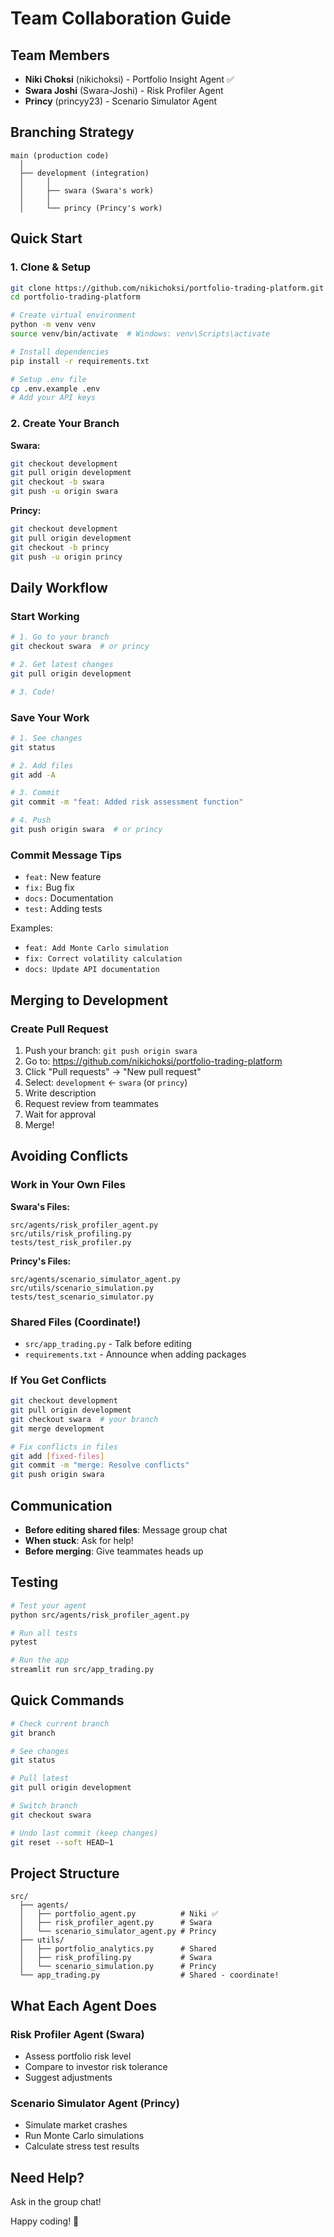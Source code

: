 # Team Collaboration Guide

## Team Members

- **Niki Choksi** (nikichoksi) - Portfolio Insight Agent ✅
- **Swara Joshi** (Swara-Joshi) - Risk Profiler Agent
- **Princy** (princyy23) - Scenario Simulator Agent

## Branching Strategy

```
main (production code)
  │
  ├── development (integration)
  │     │
  │     ├── swara (Swara's work)
  │     │
  │     └── princy (Princy's work)
```

## Quick Start

### 1. Clone & Setup

```bash
git clone https://github.com/nikichoksi/portfolio-trading-platform.git
cd portfolio-trading-platform

# Create virtual environment
python -m venv venv
source venv/bin/activate  # Windows: venv\Scripts\activate

# Install dependencies
pip install -r requirements.txt

# Setup .env file
cp .env.example .env
# Add your API keys
```

### 2. Create Your Branch

**Swara:**
```bash
git checkout development
git pull origin development
git checkout -b swara
git push -u origin swara
```

**Princy:**
```bash
git checkout development
git pull origin development
git checkout -b princy
git push -u origin princy
```

## Daily Workflow

### Start Working

```bash
# 1. Go to your branch
git checkout swara  # or princy

# 2. Get latest changes
git pull origin development

# 3. Code!
```

### Save Your Work

```bash
# 1. See changes
git status

# 2. Add files
git add -A

# 3. Commit
git commit -m "feat: Added risk assessment function"

# 4. Push
git push origin swara  # or princy
```

### Commit Message Tips

- `feat:` New feature
- `fix:` Bug fix
- `docs:` Documentation
- `test:` Adding tests

Examples:
- `feat: Add Monte Carlo simulation`
- `fix: Correct volatility calculation`
- `docs: Update API documentation`

## Merging to Development

### Create Pull Request

1. Push your branch: `git push origin swara`
2. Go to: https://github.com/nikichoksi/portfolio-trading-platform
3. Click "Pull requests" → "New pull request"
4. Select: `development` ← `swara` (or `princy`)
5. Write description
6. Request review from teammates
7. Wait for approval
8. Merge!

## Avoiding Conflicts

### Work in Your Own Files

**Swara's Files:**
```
src/agents/risk_profiler_agent.py
src/utils/risk_profiling.py
tests/test_risk_profiler.py
```

**Princy's Files:**
```
src/agents/scenario_simulator_agent.py
src/utils/scenario_simulation.py
tests/test_scenario_simulator.py
```

### Shared Files (Coordinate!)

- `src/app_trading.py` - Talk before editing
- `requirements.txt` - Announce when adding packages

### If You Get Conflicts

```bash
git checkout development
git pull origin development
git checkout swara  # your branch
git merge development

# Fix conflicts in files
git add [fixed-files]
git commit -m "merge: Resolve conflicts"
git push origin swara
```

## Communication

- **Before editing shared files**: Message group chat
- **When stuck**: Ask for help!
- **Before merging**: Give teammates heads up

## Testing

```bash
# Test your agent
python src/agents/risk_profiler_agent.py

# Run all tests
pytest

# Run the app
streamlit run src/app_trading.py
```

## Quick Commands

```bash
# Check current branch
git branch

# See changes
git status

# Pull latest
git pull origin development

# Switch branch
git checkout swara

# Undo last commit (keep changes)
git reset --soft HEAD~1
```

## Project Structure

```
src/
  ├── agents/
  │   ├── portfolio_agent.py          # Niki ✅
  │   ├── risk_profiler_agent.py      # Swara
  │   └── scenario_simulator_agent.py # Princy
  ├── utils/
  │   ├── portfolio_analytics.py      # Shared
  │   ├── risk_profiling.py           # Swara
  │   └── scenario_simulation.py      # Princy
  └── app_trading.py                  # Shared - coordinate!
```

## What Each Agent Does

### Risk Profiler Agent (Swara)
- Assess portfolio risk level
- Compare to investor risk tolerance
- Suggest adjustments

### Scenario Simulator Agent (Princy)
- Simulate market crashes
- Run Monte Carlo simulations
- Calculate stress test results

## Need Help?

Ask in the group chat!

Happy coding! 🚀
